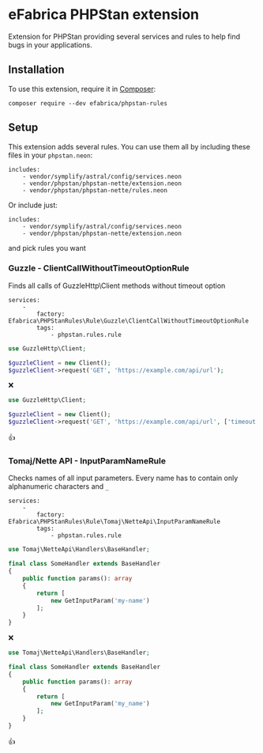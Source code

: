 # eFabrica PHPStan extension
Extension for PHPStan providing several services and rules to help find bugs in your applications.

## Installation

To use this extension, require it in [Composer](https://getcomposer.org/):

```
composer require --dev efabrica/phpstan-rules
```

## Setup

This extension adds several rules. You can use them all by including these files in your `phpstan.neon`:
```neon
includes:
    - vendor/symplify/astral/config/services.neon
    - vendor/phpstan/phpstan-nette/extension.neon
    - vendor/phpstan/phpstan-nette/rules.neon
```

Or include just:
```neon
includes:
    - vendor/symplify/astral/config/services.neon
    - vendor/phpstan/phpstan-nette/extension.neon
```
and pick rules you want

### Guzzle - ClientCallWithoutTimeoutOptionRule
Finds all calls of GuzzleHttp\Client methods without timeout option
```neon
services:
    -
        factory: Efabrica\PHPStanRules\Rule\Guzzle\ClientCallWithoutTimeoutOptionRule
        tags:
            - phpstan.rules.rule
```

```php
use GuzzleHttp\Client;

$guzzleClient = new Client();
$guzzleClient->request('GET', 'https://example.com/api/url');
```
:x:

```php
use GuzzleHttp\Client;

$guzzleClient = new Client();
$guzzleClient->request('GET', 'https://example.com/api/url', ['timeout' => 3]);
```
:+1:

### Tomaj/Nette API - InputParamNameRule
Checks names of all input parameters. Every name has to contain only alphanumeric characters and `_`
```neon
services:  
    -
        factory: Efabrica\PHPStanRules\Rule\Tomaj\NetteApi\InputParamNameRule
        tags:
            - phpstan.rules.rule
```

```php
use Tomaj\NetteApi\Handlers\BaseHandler;

final class SomeHandler extends BaseHandler
{
    public function params(): array
    {
        return [
            new GetInputParam('my-name')
        ];
    }
}
```
:x:

```php
use Tomaj\NetteApi\Handlers\BaseHandler;

final class SomeHandler extends BaseHandler
{
    public function params(): array
    {
        return [
            new GetInputParam('my_name')
        ];
    }
}
```
:+1:

